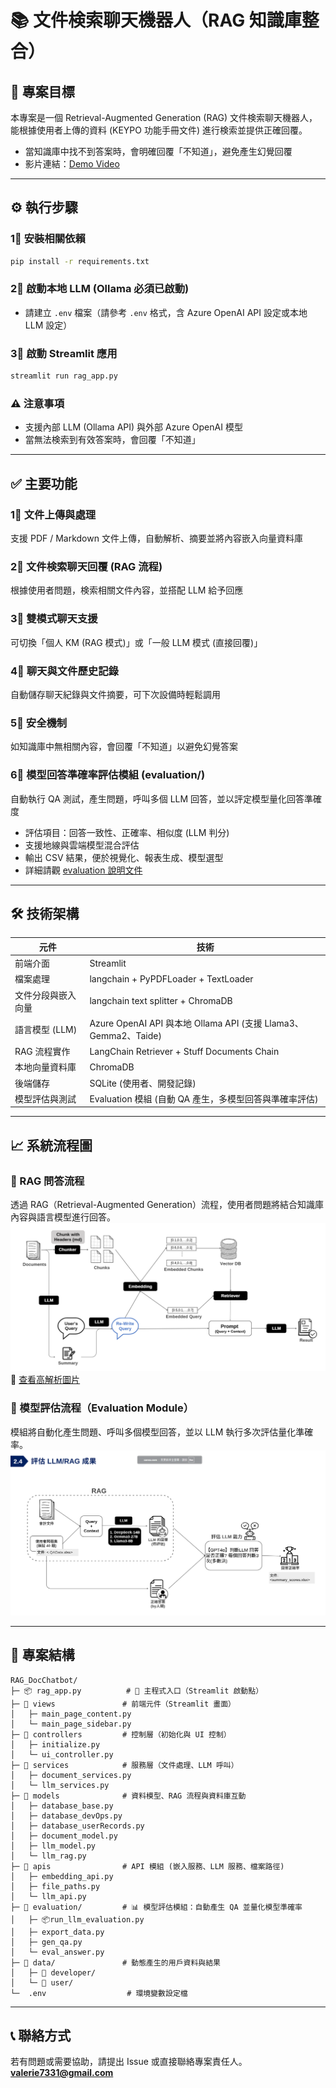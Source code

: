 # 📚 文件検索聊天機器人（RAG 知識庫整合）

## 🌟 專案目標
本專案是一個 Retrieval-Augmented Generation (RAG) 文件検索聊天機器人，能根據使用者上傳的資料 (KEYPO 功能手冊文件) 進行検索並提供正確回覆。
- 當知識庫中找不到答案時，會明確回覆「不知道」，避免產生幻覺回覆
- 影片連結：[Demo Video](RAG_DocChatbot_20250324.gif)

---

## ⚙️ 執行步驟

### 1⃣ 安裝相關依賴
```bash
pip install -r requirements.txt
```

### 2⃣ 啟動本地 LLM (Ollama 必須已啟動)
- 請建立 `.env` 檔案（請參考 `.env` 格式，含 Azure OpenAI API 設定或本地 LLM 設定）

### 3⃣ 啟動 Streamlit 應用
```bash
streamlit run rag_app.py
```

### ⚠️ 注意事項
- 支援內部 LLM (Ollama API) 與外部 Azure OpenAI 模型
- 當無法検索到有效答案時，會回覆「不知道」

---

## ✅ 主要功能

### 1⃣ 文件上傳與處理
支援 PDF / Markdown 文件上傳，自動解析、摘要並將內容嵌入向量資料庫

### 2⃣ 文件検索聊天回覆 (RAG 流程)
根據使用者問題，検索相關文件內容，並搭配 LLM 給予回應

### 3⃣ 雙模式聊天支援
可切換「個人 KM (RAG 模式)」或「一般 LLM 模式 (直接回覆)」

### 4⃣ 聊天與文件歷史記錄
自動儲存聊天紀錄與文件摘要，可下次設備時輕鬆調用

### 5⃣ 安全機制
如知識庫中無相關內容，會回覆「不知道」以避免幻覺答案

### 6⃣ 模型回答準確率評估模組 (evaluation/)
自動執行 QA 測試，產生問題，呼叫多個 LLM 回答，並以評定模型量化回答準確度
- 評估項目：回答一致性、正確率、相似度 (LLM 判分)
- 支援地線與雲端模型混合評估
- 輸出 CSV 結果，便於視覺化、報表生成、模型選型
- 詳細請觀 [evaluation 說明文件](evaluation/README_evaluation.md)

---

## 🛠️ 技術架構
| 元件              | 技術                                                                 |
|-------------------|----------------------------------------------------------------------|
| 前端介面          | Streamlit                                                           |
| 檔案處理          | langchain + PyPDFLoader + TextLoader                                |
| 文件分段與嵌入向量 | langchain text splitter + ChromaDB                                   |
| 語言模型 (LLM)    | Azure OpenAI API 與本地 Ollama API (支援 Llama3、Gemma2、Taide)     |
| RAG 流程實作      | LangChain Retriever + Stuff Documents Chain                          |
| 本地向量資料庫    | ChromaDB                                                            |
| 後端儲存          | SQLite (使用者、開發記錄)                                      |
| 模型評估與測試    | Evaluation 模組 (自動 QA 產生，多模型回答與準確率評估)      |

---
## 📈 系統流程圖

### 🔄 RAG 問答流程
透過 RAG（Retrieval-Augmented Generation）流程，使用者問題將結合知識庫內容與語言模型進行回答。
![RAG Workflow](workflow.png)  
🔗 [查看高解析圖片](https://www.canva.com/design/DAGip48-pIo/bx9DFPr341IQno54AC2TyQ/view?utm_content=DAGip48-pIo&utm_campaign=designshare&utm_medium=link2&utm_source=uniquelinks&utlId=hb127ce56f4)

### 🧪 模型評估流程（Evaluation Module）
模組將自動化產生問題、呼叫多個模型回答，並以 LLM 執行多次評估量化準確率。
![Evaluation Workflow](evaluation/eval_workflow.png)

---

## 📂 專案結構
```
RAG_DocChatbot/
├─ 📦 rag_app.py          # 📌 主程式入口（Streamlit 啟動點）
├─ 📁 views               # 前端元件（Streamlit 畫面）
│   ├─ main_page_content.py
│   └─ main_page_sidebar.py
├─ 📁 controllers         # 控制層（初始化與 UI 控制）
│   ├─ initialize.py
│   └─ ui_controller.py
├─ 📁 services            # 服務層（文件處理、LLM 呼叫）
│   ├─ document_services.py
│   └─ llm_services.py
├─ 📁 models              # 資料模型、RAG 流程與資料庫互動
│   ├─ database_base.py
│   ├─ database_devOps.py
│   ├─ database_userRecords.py
│   ├─ document_model.py
│   ├─ llm_model.py
│   └─ llm_rag.py
├─ 📁 apis                # API 模組 (嵌入服務、LLM 服務、檔案路徑)
│   ├─ embedding_api.py
│   ├─ file_paths.py
│   └─ llm_api.py
├─ 📁 evaluation/         # 📊 模型評估模組：自動產生 QA 並量化模型準確率
│   ├─ 📦run_llm_evaluation.py
│   ├─ export_data.py
│   ├─ gen_qa.py
│   └─ eval_answer.py
├─ 📁 data/               # 動態產生的用戶資料與結果
│   ├─ 📁 developer/
│   └─ 📁 user/
└─  .env                  # 環境變數設定檔
```

---

## 📞 聯絡方式
若有問題或需要協助，請提出 Issue 或直接聯絡專案責任人。  
**valerie7331@gmail.com**

